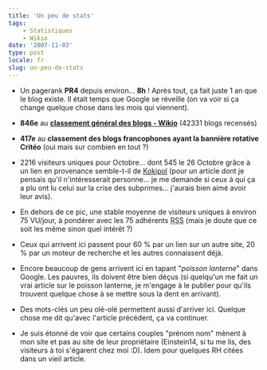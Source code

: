 ```yaml
---
title: 'Un peu de stats'
tags:
    - Statistiques
    - Wikio
date: '2007-11-03'
type: post
locale: fr
slug: un-peu-de-stats
---
```


* Un pagerank **PR4** depuis environ… **8h**&nbsp;! Après tout, ça fait juste 1 an que le blog existe. Il était temps que Google se réveille (on va voir si ça change quelque chose dans les mois qui viennent).</p>

* **846e** au **[classement général des blogs - Wikio](http://www.wikio.fr/)** (42331 blogs recensés)

* **417e** au **classement des blogs francophones ayant la bannière rotative Critéo** (oui mais sur combien en tout&nbsp;?)

* 2216 visiteurs uniques pour Octobre… dont 545 le 26 Octobre grâce à un lien en provenance semble-t-il de [Kokipol](http://www.kopikol.net/?id=34147) (pour un article dont je pensais qu'il n'intéresserait personne… je me demande si ceux à qui ça a plu ont lu celui sur la crise des subprimes… j'aurais bien aimé avoir leur avis).

* En dehors de ce pic, une stable moyenne de visiteurs uniques à environ 75 VU/jour, à pondérer avec les 75 adhérents <abbr title="Really Simple Syndication" lang="en">RSS</abbr> (mais je doute que ce soit les même sinon quel intérêt&nbsp;?)

* Ceux qui arrivent ici passent pour 60 % par un lien sur un autre site, 20 % par un moteur de recherche et les autres connaissent déjà.

* Encore beaucoup de gens arrivent ici en tapant &quot;_poisson lanterne_&quot; dans Google. Les pauvres, ils doivent être bien déçus (si quelqu'un me fait un vrai article sur le poisson lanterne, je m'engage à le publier pour qu'ils trouvent quelque chose à se mettre sous la dent en arrivant).

* Des mots-clés un peu olé-olé permettent aussi d'arriver ici. Quelque chose me dit qu'avec l'article précédent, ça va continuer.

* Je suis étonné de voir que certains couples &quot;prénom nom&quot; mènent à mon site et pas au site de leur propriétaire (Einstein14, si tu me lis, des visiteurs à toi s'égarent chez moi&nbsp;:D). Idem pour quelques RH citées dans un vieil article.
